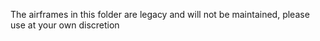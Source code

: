 The airframes in this folder are legacy and will not be maintained, please use at your own discretion
